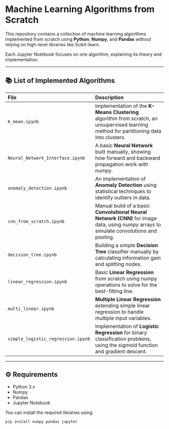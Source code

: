 # Machine Learning Algorithms from Scratch

This repository contains a collection of machine learning algorithms implemented from scratch using **Python**, **Numpy**, and **Pandas** without relying on high-level libraries like Scikit-learn.

Each Jupyter Notebook focuses on one algorithm, explaining its theory and implementation.

---

## 📚 List of Implemented Algorithms

| File | Description |
|:----|:------------|
| `K_mean.ipynb` | Implementation of the **K-Means Clustering** algorithm from scratch, an unsupervised learning method for partitioning data into clusters. |
| `Neural_Network_Interface.ipynb` | A basic **Neural Network** built manually, showing how forward and backward propagation work with numpy. |
| `anomaly_detection.ipynb` | An implementation of **Anomaly Detection** using statistical techniques to identify outliers in data. |
| `cnn_from_scratch.ipynb` | Manual build of a basic **Convolutional Neural Network (CNN)** for image data, using numpy arrays to simulate convolutions and pooling. |
| `decision_tree.ipynb` | Building a simple **Decision Tree** classifier manually by calculating information gain and splitting nodes. |
| `linear_regression.ipynb` | Basic **Linear Regression** from scratch using numpy operations to solve for the best-fitting line. |
| `multi_linear.ipynb` | **Multiple Linear Regression** extending simple linear regression to handle multiple input variables. |
| `simple_logistic_regression.ipynb` | Implementation of **Logistic Regression** for binary classification problems, using the sigmoid function and gradient descent. |

---

## ⚙️ Requirements

- Python 3.x
- Numpy
- Pandas
- Jupyter Notebook

You can install the required libraries using:

```bash
pip install numpy pandas jupyter
